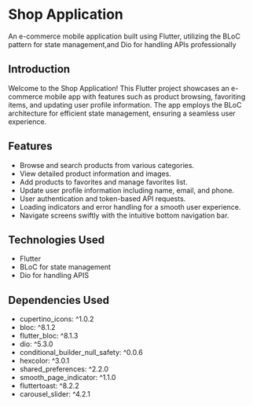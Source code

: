 # Shop Application

An e-commerce mobile application built using Flutter, utilizing the BLoC pattern for state management,and Dio for handling APIs professionally

## Introduction

Welcome to the Shop Application! This Flutter project showcases an e-commerce mobile app with features such as product browsing, favoriting items, and updating user profile information. The app employs the BLoC architecture for efficient state management, ensuring a seamless user experience.

## Features

- Browse and search products from various categories.
- View detailed product information and images.
- Add products to favorites and manage favorites list.
- Update user profile information including name, email, and phone.
- User authentication and token-based API requests.
- Loading indicators and error handling for a smooth user experience.
- Navigate screens swiftly with the intuitive bottom navigation bar.


## Technologies Used

- Flutter
- BLoC for state management
- Dio for handling APIS


## Dependencies Used

- cupertino_icons: ^1.0.2
- bloc: ^8.1.2
- flutter_bloc: ^8.1.3
- dio: ^5.3.0
- conditional_builder_null_safety: ^0.0.6
- hexcolor: ^3.0.1
- shared_preferences: ^2.2.0
- smooth_page_indicator: ^1.1.0
- fluttertoast: ^8.2.2
- carousel_slider: ^4.2.1



